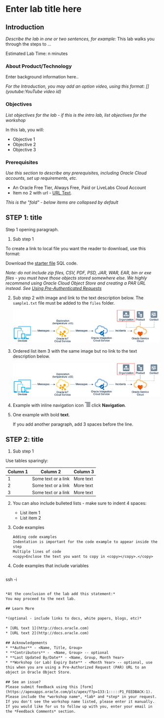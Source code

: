 <!-- Start by renaming this file with the same name as the lab folder, for example, provision-adb.md -->
# Enter lab title here
## Introduction

*Describe the lab in one or two sentences, for example:* This lab walks you through the steps to ...

Estimated Lab Time: n minutes

### About Product/Technology
Enter background information here..

*For the Introduction, you may add an option video, using this format: [](youtube:YouTube video id)*

  [](youtube:zNKxJjkq0Pw)

### Objectives

*List objectives for the lab - if this is the intro lab, list objectives for the workshop*

In this lab, you will:
* Objective 1
* Objective 2
* Objective 3

### Prerequisites

*Use this section to describe any prerequisites, including Oracle Cloud accounts, set up requirements, etc.*

* An Oracle Free Tier, Always Free, Paid or LiveLabs Cloud Account
* Item no 2 with url - [URL Text](https://www.oracle.com).

*This is the "fold" - below items are collapsed by default*

## **STEP 1**: title

Step 1 opening paragraph.

1. Sub step 1

  To create a link to local file you want the reader to download, use this format:

  Download the [starter file](files/starter-file.sql) SQL code.

  *Note: do not include zip files, CSV, PDF, PSD, JAR, WAR, EAR, bin or exe files - you must have those objects stored somewhere else. We highly recommend using Oracle Cloud Object Store and creating a PAR URL instead. See [Using Pre-Authenticated Requests](https://docs.cloud.oracle.com/en-us/iaas/Content/Object/Tasks/usingpreauthenticatedrequests.htm)*

2. Sub step 2 with image and link to the text description below. The `sample1.txt` file must be added to the `files` folder.

    ![Image alt text](images/sample1.png "Image title")

3. Ordered list item 3 with the same image but no link to the text description below.

    ![Image alt text](images/sample1.png)

4. Example with inline navigation icon ![Image alt text](images/sample2.png) click **Navigation**.

5. One example with bold **text**.

   If you add another paragraph, add 3 spaces before the line.

## **STEP 2:** title

1. Sub step 1

  Use tables sparingly:

  | Column 1 | Column 2 | Column 3 |
  | --- | --- | --- |
  | 1 | Some text or a link | More text  |
  | 2 |Some text or a link | More text |
  | 3 | Some text or a link | More text |

2. You can also include bulleted lists - make sure to indent 4 spaces:

    - List item 1
    - List item 2

3. Code examples

    ```
    Adding code examples
  	Indentation is important for the code example to appear inside the step
    Multiple lines of code
  	<copy>Enclose the text you want to copy in <copy></copy>.</copy>
    ```

4. Code examples that include variables

	```
  <copy>ssh -i <ssh-key-file></copy>
  ```

*At the conclusion of the lab add this statement:*
You may proceed to the next lab.

## Learn More

*(optional - include links to docs, white papers, blogs, etc)*

* [URL text 1](http://docs.oracle.com)
* [URL text 2](http://docs.oracle.com)

## Acknowledgements
* **Author** - <Name, Title, Group>
* **Contributors** -  <Name, Group> -- optional
* **Last Updated By/Date** - <Name, Group, Month Year>
* **Workshop (or Lab) Expiry Date** - <Month Year> -- optional, use this when you are using a Pre-Authorized Request (PAR) URL to an object in Oracle Object Store.

## See an issue?
Please submit feedback using this [form](https://apexapps.oracle.com/pls/apex/f?p=133:1:::::P1_FEEDBACK:1). Please include the *workshop name*, *lab* and *step* in your request.  If you don't see the workshop name listed, please enter it manually. If you would like for us to follow up with you, enter your email in the *Feedback Comments* section.
